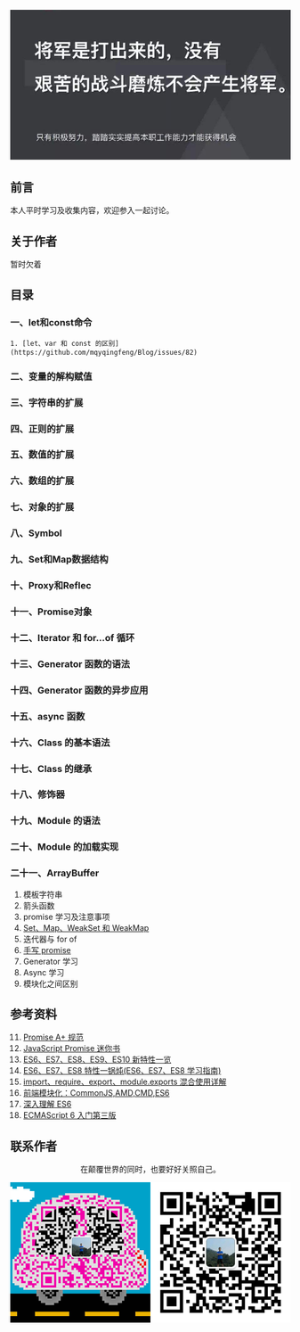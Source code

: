 ![image](./img/timg.jpg)
<br>
## 前言

本人平时学习及收集内容，欢迎参入一起讨论。

## 关于作者

暂时欠着

## 目录

### 一、let和const命令

    1. [let、var 和 const 的区别](https://github.com/mqyqingfeng/Blog/issues/82)

### 二、变量的解构赋值

### 三、字符串的扩展

### 四、正则的扩展

### 五、数值的扩展

### 六、数组的扩展

### 七、对象的扩展

### 八、Symbol

### 九、Set和Map数据结构

### 十、Proxy和Reflec

### 十一、Promise对象

### 十二、Iterator 和 for...of 循环

### 十三、Generator 函数的语法

### 十四、Generator 函数的异步应用

### 十五、async 函数

### 十六、Class 的基本语法

### 十七、Class 的继承

### 十八、修饰器

### 十九、Module 的语法

### 二十、Module 的加载实现

### 二十一、ArrayBuffer

1. 模板字符串
2. 箭头函数
3. promise 学习及注意事项
4. [Set、Map、WeakSet 和 WeakMap](https://github.com/sisterAn/blog/issues/24)
5. 迭代器与 for of
6. [手写 promise](https://github.com/xieranmaya/blog/issues/3)
7. Generator 学习
8. Async 学习
9.  模块化之间区别


## 参考资料

11. [Promise A+ 规范](https://malcolmyu.github.io/2015/06/12/Promises-A-Plus/)
12. [JavaScript Promise 迷你书](http://liubin.org/promises-book/)
13. [ES6、ES7、ES8、ES9、ES10 新特性一览](https://juejin.im/post/5ca2e1935188254416288eb2)
14. [ES6、ES7、ES8 特性一锅炖(ES6、ES7、ES8 学习指南)](https://juejin.im/post/5b9cb3336fb9a05d290ee47e)
15. [import、require、export、module.exports 混合使用详解](https://juejin.im/post/5a2e5f0851882575d42f5609)
16. [前端模块化：CommonJS,AMD,CMD,ES6](https://juejin.im/post/5aaa37c8f265da23945f365c)
17. [深入理解 ES6](https://github.com/hyy1115/ES6-learning)
18. [ECMAScript 6 入门第三版](https://yjhenan.gitbooks.io/-ecmascript-6/content/)


## 联系作者

<div align="center">
    <p>
        在颠覆世界的同时，也要好好关照自己。
    </p>
    <img src="./img/contact.png" />
</div>